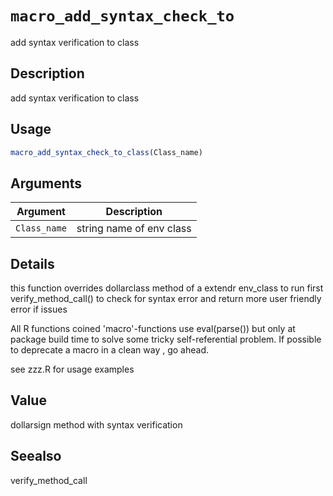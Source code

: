 # `macro_add_syntax_check_to`

add syntax verification to class


## Description

add syntax verification to class


## Usage

```r
macro_add_syntax_check_to_class(Class_name)
```


## Arguments

Argument      |Description
------------- |----------------
`Class_name`     |     string name of env class


## Details

this function overrides dollarclass method of a extendr env_class
 to run first verify_method_call() to check for syntax error and return
 more user friendly error if issues
 
 All R functions coined 'macro'-functions use eval(parse()) but only at package build time
 to solve some tricky self-referential problem. If possible to deprecate a macro in a clean way
 , go ahead.
 
 see zzz.R for usage examples


## Value

dollarsign method with syntax verification


## Seealso

verify_method_call


